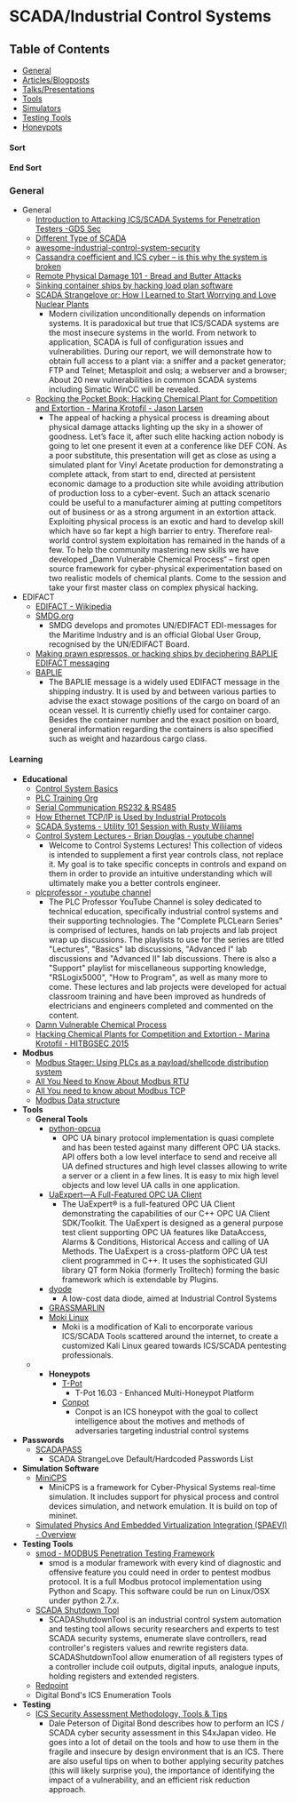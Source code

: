 # SCADA/Industrial Control Systems




## Table of Contents
* [General](#general)
* [Articles/Blogposts](#articles)
* [Talks/Presentations](#talks)
* [Tools](#tools)
* [Simulators](#sim)
* [Testing Tools](#test)
* [Honeypots](#honey)

#### Sort

#### End Sort


### <a name="general"></a>General
* General
	* [Introduction to Attacking ICS/SCADA Systems for Penetration Testers -GDS Sec](http://blog.gdssecurity.com/labs/2017/5/17/introduction-to-attacking-icsscada-systems-for-penetration-t.html)
	* [Different Type of SCADA](http://scadastrangelove.blogspot.com/2014/10/different-type-of-scada.html)
	* [awesome-industrial-control-system-security](https://github.com/hslatman/awesome-industrial-control-system-security)
	* [Cassandra coefficient and ICS cyber – is this why the system is broken](http://www.controlglobal.com/blogs/unfettered/cassandra-coefficient-and-ics-cyber-is-this-why-the-system-is-broken/)
	* [Remote Physical Damage 101 - Bread and Butter Attacks](https://www.blackhat.com/docs/us-15/materials/us-15-Larsen-Remote-Physical-Damage-101-Bread-And-Butter-Attacks.pdf)
	* [Sinking container ships by hacking load plan software](https://www.pentestpartners.com/security-blog/sinking-container-ships-by-hacking-load-plan-software/)
	* [SCADA Strangelove or: How I Learned to Start Worrying and Love Nuclear Plants](https://www.youtube.com/watch?v=o2r7jbwTv6w)
		* Modern civilization unconditionally depends on information systems. It is paradoxical but true that ICS/SCADA systems are the most insecure systems in the world. From network to application, SCADA is full of configuration issues and vulnerabilities. During our report, we will demonstrate how to obtain full access to a plant via: a sniffer and a packet generator; FTP and Telnet; Metasploit and oslq; a webserver and a browser; About 20 new vulnerabilities in common SCADA systems including Simatic WinCC will be revealed.
	* [Rocking the Pocket Book: Hacking Chemical Plant for Competition and Extortion - Marina Krotofil - Jason Larsen](https://www.youtube.com/watch?v=AL8L76n0Q9w)
		* The appeal of hacking a physical process is dreaming about physical damage attacks lighting up the sky in a shower of goodness. Let’s face it, after such elite hacking action nobody is going to let one present it even at a conference like DEF CON. As a poor substitute, this presentation will get as close as using a simulated plant for Vinyl Acetate production for demonstrating a complete attack, from start to end, directed at persistent economic damage to a production site while avoiding attribution of production loss to a cyber-event. Such an attack scenario could be useful to a manufacturer aiming at putting competitors out of business or as a strong argument in an extortion attack. Exploiting physical process is an exotic and hard to develop skill which have so far kept a high barrier to entry. Therefore real-world control system exploitation has remained in the hands of a few. To help the community mastering new skills we have developed „Damn Vulnerable Chemical Process“ – first open source framework for cyber-physical experimentation based on two realistic models of chemical plants. Come to the session and take your first master class on complex physical hacking.
* EDIFACT
	* [EDIFACT - Wikipedia](https://en.wikipedia.org/wiki/EDIFACT)
	* [SMDG.org](http://www.smdg.org/)
		* SMDG develops and promotes UN/EDIFACT EDI-messages for the Maritime Industry and is an official Global User Group, recognised by the UN/EDIFACT Board. 
	* [Making prawn espressos, or hacking ships by deciphering BAPLIE EDIFACT messaging](https://www.pentestpartners.com/security-blog/making-prawn-espressos-or-hacking-ships-by-deciphering-baplie-edifact-messaging/)
	* [BAPLIE](http://www.portofantwerp.com/apcs/en/node/449)
		* The BAPLIE message is a widely used EDIFACT message in the shipping industry. It is used by and between various parties to advise the exact stowage positions of the cargo on board of an ocean vessel. It is currently chiefly used for container cargo. Besides the container number and the exact position on board, general information regarding the containers is also specified such as weight and hazardous cargo class. 


#### Learning
* **Educational**
	* [Control System Basics](https://www.youtube.com/watch?v=VQLRVjEFRGI)
	* [PLC Training Org](http://plc-training.org/plc-network-to-hmi-scada.html)
	* [Serial Communication RS232 & RS485](https://www.youtube.com/watch?v=2DQdEHvnqvI)
	* [How Ethernet TCP/IP is Used by Industrial Protocols](https://www.youtube.com/watch?v=DL_zIjhCEpU)
	* [SCADA Systems - Utility 101 Session with Rusty Wiliiams](https://www.youtube.com/watch?v=vv2CoTiaWPI)
	* [Control System Lectures - Brian Douglas - youtube channel](https://www.youtube.com/user/ControlLectures/about)
		* Welcome to Control Systems Lectures!  This collection of videos is intended to supplement a first year controls class, not replace it.  My goal is to take specific concepts in controls and expand on them in order to provide an intuitive understanding which will ultimately make you a better controls engineer.  
	* [plcprofessor - youtube channel](https://www.youtube.com/user/plcprofessor)
		*  The PLC Professor YouTube Channel is soley dedicated to technical education, specifically industrial control systems and their supporting technologies. The "Complete PLCLearn Series" is comprised of lectures, hands on lab projects and lab project wrap up discussions. The playlists to use for the series are titled "Lectures", "Basics" lab discussions, "Advanced I" lab discussions and "Advanced II" lab discussions. There is also a "Support" playlist for miscellaneous supporting knowledge, "RSLogix5000", "How to Program", as well as many more to come. These lectures and lab projects were developed for actual classroom training and have been improved as hundreds of electricians and engineers completed and commented on the content. 
	* [Damn Vulnerable Chemical Process](https://www.slideshare.net/phdays/damn-vulnerable-chemical-process)
	* [Hacking Chemical Plants for Competition and Extortion - Marina Krotofil - HITBGSEC 2015](https://www.youtube.com/watch?v=0B-sG1rKJ2U)
* **Modbus**
	* [Modbus Stager: Using PLCs as a payload/shellcode distribution system](http://www.shelliscoming.com/2016/12/modbus-stager-using-plcs-as.html)
	* [All You Need to Know About Modbus RTU](https://www.youtube.com/watch?v=OvRD2UvrHjE)
	* [All You need to know about Modbus TCP](https://www.youtube.com/watch?v=E1nsgukeKKA)
	* [Modbus Data structure](https://www.youtube.com/watch?v=8FYFai21JPA)
* **Tools**
	* **General Tools**
		* [python-opcua](https://github.com/FreeOpcUa/python-opcua/blob/master/README.md)
			* OPC UA binary protocol implementation is quasi complete and has been tested against many different OPC UA stacks. API offers both a low level interface to send and receive all UA defined structures and high level classes allowing to write a server or a client in a few lines. It is easy to mix high level objects and low level UA calls in one application.
		* [UaExpert—A Full-Featured OPC UA Client](https://www.unified-automation.com/products/development-tools/uaexpert.html)
			* The UaExpert® is a full-featured OPC UA Client demonstrating the capabilities of our C++ OPC UA Client SDK/Toolkit. The UaExpert is designed as a general purpose test client supporting OPC UA features like DataAccess, Alarms & Conditions, Historical Access and calling of UA Methods. The UaExpert is a cross-platform OPC UA test client programmed in C++. It uses the sophisticated GUI library QT form Nokia (formerly Trolltech) forming the basic framework which is extendable by Plugins.
		* [dyode](https://github.com/arnaudsoullie/dyode)
			* A low-cost data diode, aimed at Industrial Control Systems
		* [GRASSMARLIN](https://github.com/iadgov/GRASSMARLIN)
		* [Moki Linux](https://github.com/moki-ics/moki)
			* Moki is a modification of Kali to encorporate various ICS/SCADA Tools scattered around the internet, to create a customized Kali Linux geared towards ICS/SCADA pentesting professionals.
	* * **Honeypots**
		* [T-Pot](https://dtag-dev-sec.github.io/mediator/feature/2016/03/11/t-pot-16.03.html)
			* T-Pot 16.03 - Enhanced Multi-Honeypot Platform
		* [Conpot](https://github.com/mushorg/conpot)
			* Conpot is an ICS honeypot with the goal to collect intelligence about the motives and methods of adversaries targeting industrial control systems
* **Passwords**
	* [SCADAPASS](https://github.com/scadastrangelove/SCADAPASS)
		* SCADA StrangeLove Default/Hardcoded Passwords List 
* **Simulation Software**
	* [MiniCPS](https://github.com/scy-phy/minicps)
		* MiniCPS is a framework for Cyber-Physical Systems real-time simulation. It includes support for physical process and control devices simulation, and network emulation. It is build on top of mininet.
	* [Simulated Physics And Embedded Virtualization Integration (SPAEVI) - Overview](http://www.spaevi.org/p/the-simulated-physics-and-embedded.html)
* **Testing Tools**
	* [smod - MODBUS Penetration Testing Framework](https://github.com/enddo/smod)
		* smod is a modular framework with every kind of diagnostic and offensive feature you could need in order to pentest modbus protocol. It is a full Modbus protocol implementation using Python and Scapy. This software could be run on Linux/OSX under python 2.7.x.
	* [SCADA Shutdown Tool](https://github.com/0xICF/SCADAShutdownTool)
		* SCADAShutdownTool is an industrial control system automation and testing tool allows security researchers and experts to test SCADA security systems, enumerate slave controllers, read controller's registers values and rewrite registers data. SCADAShutdownTool allow enumeration of all registers types of a controller include coil outputs, digital inputs, analogue inputs, holding registers and extended registers.
	* [Redpoint](https://github.com/digitalbond/Redpoint)
	* Digital Bond's ICS Enumeration Tools
* **Testing**
	* [ICS Security Assessment Methodology, Tools & Tips](https://www.youtube.com/watch?v=0WoA9SYLDoM)
		* Dale Peterson of Digital Bond describes how to perform an ICS / SCADA cyber security assessment in this S4xJapan video.  He goes into a lot of detail on the tools and how to use them in the fragile and insecure by design environment that is an ICS.  There are also useful tips on when to bother applying security patches (this will likely surprise you), the importance of identifying the impact of a vulnerability, and an efficient risk reduction approach.

